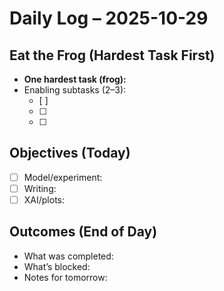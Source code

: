 # Daily Log – 2025-10-29

## Eat the Frog (Hardest Task First)
- **One hardest task (frog):**  
- Enabling subtasks (2–3):  
  - [ ]  
  - [ ]  
  - [ ]  

## Objectives (Today)
- [ ] Model/experiment:
- [ ] Writing:
- [ ] XAI/plots:

## Outcomes (End of Day)
- What was completed:
- What’s blocked:
- Notes for tomorrow:
